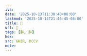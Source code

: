 ```yaml
---
ivs:
date: '2025-10-13T11:30:48+08:00'
lastmod: '2025-10-14T21:46:45-08:00'
title: 󰧍
url: 󰧍
tags: [肨, 肨]
hex: 
src: GHZR, DCCV
note:
---
```

